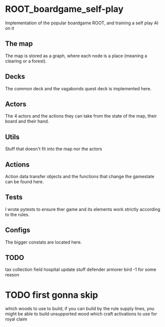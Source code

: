 # ROOT_boardgame_self-play
Implementation of the popular boardgame ROOT, and training a self play AI on it

## The map
The map is stored as a graph, where each node is a place (meaning a clearing or a forest).

## Decks
The common deck and the vagabonds quest deck is implemented here.

## Actors
The 4 actors and the actions they can take from the state of the map, their board and their hand.

## Utils
Stuff that doesn't fit into the map nor the actors

## Actions
Action data transfer objects and the functions that change the gamestate can be found here.

## Tests
I wrote pytests to ensure ther game and its elements work strictly according to the rules.

## Configs
The bigger constats are located here.

## TODO

tax collection
field hospital update stuff
defender armorer
bird -1 for some reason

# TODO first gonna skip
which woods to use to build, if you can build by the rule supply lines, you might be able to build unsupported wood
which craft activations to use for royal claim
